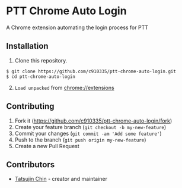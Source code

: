 # PTT Chrome Auto Login

A Chrome extension automating the login process for PTT

## Installation

1. Clone this repository.

```
$ git clone https://github.com/c910335/ptt-chrome-auto-login.git
$ cd ptt-chrome-auto-login
```

2. `Load unpacked` from [chrome://extensions](chrome://extensions)

## Contributing

1. Fork it (<https://github.com/c910335/ptt-chrome-auto-login/fork>)
2. Create your feature branch (`git checkout -b my-new-feature`)
3. Commit your changes (`git commit -am 'Add some feature'`)
4. Push to the branch (`git push origin my-new-feature`)
5. Create a new Pull Request

## Contributors

- [Tatsujin Chin](https://github.com/c910335) - creator and maintainer
